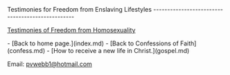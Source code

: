  <head> <title>(PVW) Testimonies for Freedom from Enslaving Lifestyles</title> <meta content="IE=9" http-equiv="X-UA-Compatible"></meta> <link href="css/page_style.css" rel="stylesheet" type="text/css"></link> </head><body> <div class="page_style">Testimonies for Freedom from Enslaving Lifestyles
-------------------------------------------------

[Testimonies of Freedom from Homosexuality](http://www.messiah.edu/hpages/facstaff/chase/h/testimon/index.htm)

   </div>- [Back to home page.](index.md)
- [Back to Confessions of Faith](confess.md)
- [How to receive a new life in Christ.](gospel.md)

Email: [pvwebb1@hotmail.com](mailto:pvwebb1@hotmail.com)


